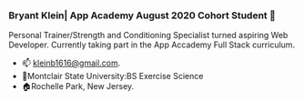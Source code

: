 ### Bryant Klein| App Academy August 2020 Cohort Student 👋
  Personal Trainer/Strength and Conditioning Specialist turned aspiring Web Developer. Currently taking part in the App Accademy Full Stack curriculum.

- :mailbox: kleinb1616@gmail.com.
- :school:Montclair State University:BS Exercise Science
- :house:Rochelle Park, New Jersey.



